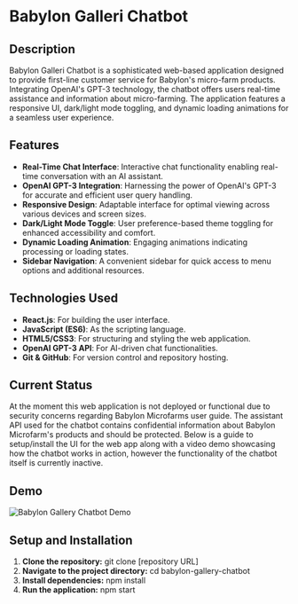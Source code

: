 # Babylon Galleri Chatbot

## Description
Babylon Galleri Chatbot is a sophisticated web-based application designed to provide first-line customer service for Babylon's micro-farm products. Integrating OpenAI's GPT-3 technology, the chatbot offers users real-time assistance and information about micro-farming. The application features a responsive UI, dark/light mode toggling, and dynamic loading animations for a seamless user experience.

## Features
- **Real-Time Chat Interface**: Interactive chat functionality enabling real-time conversation with an AI assistant.
- **OpenAI GPT-3 Integration**: Harnessing the power of OpenAI's GPT-3 for accurate and efficient user query handling.
- **Responsive Design**: Adaptable interface for optimal viewing across various devices and screen sizes.
- **Dark/Light Mode Toggle**: User preference-based theme toggling for enhanced accessibility and comfort.
- **Dynamic Loading Animation**: Engaging animations indicating processing or loading states.
- **Sidebar Navigation**: A convenient sidebar for quick access to menu options and additional resources.

## Technologies Used
- **React.js**: For building the user interface.
- **JavaScript (ES6)**: As the scripting language.
- **HTML5/CSS3**: For structuring and styling the web application.
- **OpenAI GPT-3 API**: For AI-driven chat functionalities.
- **Git & GitHub**: For version control and repository hosting.

## Current Status
At the moment this web application is not deployed or functional due to security concerns regarding Babylon Microfarms user guide. The assistant API used for the chatbot contains confidential information about Babylon Microfarm's products and should be protected. Below is a guide to setup/install the UI for the web app along with a video demo showcasing how the chatbot works in action, however the functionality of the chatbot itself is currently inactive. 

## Demo
![Babylon Gallery Chatbot Demo](https://github.com/tnargee/babylon-microfarms-chatapp/blob/main/src/assets/Chatbot-demo.gif)

## Setup and Installation
1. **Clone the repository:**
git clone [repository URL]
2. **Navigate to the project directory:**
cd babylon-gallery-chatbot
3. **Install dependencies:**
npm install
4. **Run the application:**
npm start
